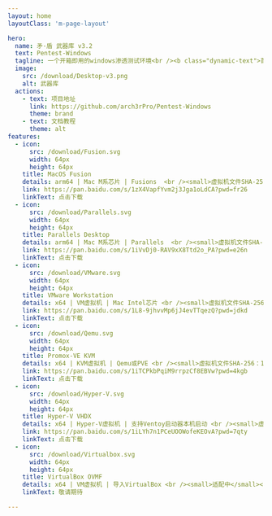```yaml
---
layout: home
layoutClass: 'm-page-layout'

hero:
  name: 矛·盾 武器库 v3.2
  text: Pentest-Windows
  tagline: 一个开箱即用的windows渗透测试环境<br /><b class="dynamic-text">首个适配Mac M芯片的武器库</b>
  image:
    src: /download/Desktop-v3.png
    alt: 武器库
  actions:
    - text: 项目地址
      link: https://github.com/arch3rPro/Pentest-Windows
      theme: brand
    - text: 文档教程
      theme: alt
features:
  - icon:
      src: /download/Fusion.svg
      width: 64px
      height: 64px
    title: MacOS Fusion
    details: arm64 | Mac M系芯片 | Fusions  <br /><small>虚拟机文件SHA-256：9E076D2E3969A3253895F4306D4BF667FD46C4EA28EE47107DDAC6CC390268CB</small><br /><small class="bottom-small">文件大小：13.87GB | 解压后：39.85GB</small>
    link: https://pan.baidu.com/s/1zX4VapfYvm2j3Jga1oLdCA?pwd=fr26
    linkText: 点击下载
  - icon:
      src: /download/Parallels.svg
      width: 64px
      height: 64px
    title: Parallels Desktop
    details: arm64 | Mac M系芯片 | Parallels  <br /><small>虚拟机文件SHA-256：47E5B3EAFEB9E28C5ECA6C5A381D35206475C7C5F42CE46C5B0D41E749AAE6C7</small><br /><small class="bottom-small">文件大小：19.84GB | 解压后：38.17GB</small>
    link: https://pan.baidu.com/s/1iVvDj0-RAV9xX8Ttd2o_PA?pwd=e26n
    linkText: 点击下载
  - icon:
      src: /download/VMware.svg
      width: 64px
      height: 64px
    title: VMware Workstation
    details: x64 | VM虚拟机 | Mac Intel芯片 <br /><small>虚拟机文件SHA-256：3E86BCE3950521EAC112CDA840B79012614AE456A621C174F43608E58DEBFE93</small><br /><small class="bottom-small">文件大小：13.71GB | 解压后：39.85GB</small>
    link: https://pan.baidu.com/s/1L8-9jhvvMp6jJ4evTTqezQ?pwd=jdkd
    linkText: 点击下载
  - icon:
      src: /download/Qemu.svg
      width: 64px
      height: 64px
    title: Promox-VE KVM
    details: x64 | KVM虚拟机 | Qemu或PVE <br /><small>虚拟机文件SHA-256：1E9850D05FF0976EACB5171B6D568ECE592639439F49225D3E3D2A607D2AD8EB</small><br /><small class="bottom-small">文件大小：18.43GB </small>
    link: https://pan.baidu.com/s/1iTCPkbPqiM9rrpzCf8EBVw?pwd=4kgb
    linkText: 点击下载
  - icon:
      src: /download/Hyper-V.svg
      width: 64px
      height: 64px
    title: Hyper-V VHDX
    details: x64 | Hyper-V虚拟机 | 支持Ventoy启动器本机启动 <br /><small>虚拟机文件SHA-256：C97F7653689BF4D8005F661EB1BA6E9D2095DCBC673BB6767D1042348770E4E7</small><br /><small class="bottom-small">文件大小：13.79GB </small>
    link: https://pan.baidu.com/s/1iLYh7n1PCeUOOWofeKEOvA?pwd=7qty
    linkText: 点击下载
  - icon:
      src: /download/Virtualbox.svg
      width: 64px
      height: 64px
    title: VirtualBox OVMF
    details: x64 | VM虚拟机 | 导入VirtualBox <br /><small>适配中</small><br />预计6月发布
    linkText: 敬请期待

---
```


<style>
/* 图片容器尺寸设置
   1. 宽度100%填充父容器
   2. 最大宽度限制为480px防止过大 */
.m-page-layout .image-src {
  width: 100%;
  max-width: 480px;
  transition: transform 0.3s ease-in-out;
}

/* 添加图片Havor左右摇摆效果 */
.m-page-layout .image-src:hover {
  animation: swing-horizontal 0.6s ease-in-out infinite;
}

@keyframes swing-horizontal {
  0% { transform: translate(-50%, -50%) translateX(0); }
  10% { transform: translate(-50%, -50%) translateX(-12px); }
  20% { transform: translate(-50%, -50%) translateX(12px); }
  30% { transform: translate(-50%, -50%) translateX(-10px); }
  40% { transform: translate(-50%, -50%) translateX(10px); }
  50% { transform: translate(-50%, -50%) translateX(-8px); }
  60% { transform: translate(-50%, -50%) translateX(8px); }
  70% { transform: translate(-50%, -50%) translateX(-4px); }
  80% { transform: translate(-50%, -50%) translateX(4px); }
  90% { transform: translate(-50%, -50%) translateX(0); }
  100% { transform: translate(-50%, -50%) translateX(0); }
}

/* 动态文字效果 - 渐变色动画（柔和版） */
.dynamic-text {
  background: linear-gradient(90deg, #3498db, #2980b9, #8e44ad, #9b59b6, #3498db);
  background-size: 200% 100%;
  -webkit-background-clip: text;
  background-clip: text;
  color: transparent;
  animation: rainbow-text-animation 8s ease infinite;
  font-weight: bold;
  text-shadow: 0 0 2px rgba(0,0,0,0.05);
}

@keyframes rainbow-text-animation {
  0% { background-position: 0% 50%; }
  100% { background-position: 200% 50%; }
}

/* 卡片悬停交互效果
   1. 主卡片动画：0.4秒缓动过渡所有属性
   2. 悬停时放大3%并添加阴影提升层次感 */
.m-page-layout .item {
  transition: all 0.4s cubic-bezier(0.4, 0, 0.2, 1);
  max-width: 100%;
}

.m-page-layout .item:hover {
  transform: scale(1.03);
  box-shadow: 0 12px 24px -8px rgba(0, 0, 0, 0.1);
}

/* 图标颜色过渡：0.3秒品牌色渐变 */
.m-page-layout .item:hover .icon {
  color: var(--vp-c-brand);
  transition: color 0.3s;
}

/* 标题颜色过渡：延迟0.1秒触发，增强交互层次 */
.m-page-layout .item:hover .title {
  color: var(--vp-c-brand);
  transition: color 0.3s 0.1s;
}

/* 辅助文字透明度调整 */
.m-page-layout .details small {
  opacity: 0.8;
}
/* 修改960px以上默认显示3个卡片 */
@media (min-width: 960px) {
    .m-page-layout .item.grid-4 {
        width: calc(100% / 3);
    }
}
/* 最后一个卡片特殊布局：
   1. 使用flex布局
   2. 内容右对齐 */
/* .m-page-layout .item:last-child .details {
  display: flex;
  justify-content: flex-end;
  align-items: flex-end;
} */


</style>
